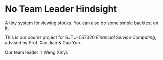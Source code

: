 # No Team Leader Hindsight

A tiny system for viewing stocks. You can also do some simple backtest on it.

This is our course project for SJTU-CS7320 *Financial Service Computing*, advised by Prof. Cao Jian & Gao Yun.

Our team leader is Weng Xinyi.
